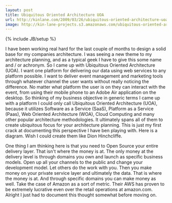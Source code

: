 ```yaml
---
layout: post
title: Ubiquitous Oriented Architecture UOA
url: http://kinlane.com/2009/03/26/ubiquitous-oriented-architecture-uoa/
image: http://kin-lane-projects.s3.amazonaws.com/ubiquitous-oriented-architecture/Ubiquitous Oriented Architecture_Medium.jpg
---
```

{% include JB/setup %}
I have been working real hard for the last couple of months to design a solid base for my companies architecture.
I was seeing a new theme to my architecture planning, and as a typical geek I have to give this some name and / or achronym. So I came up with Ubiquitous Oriented Architecture (UOA).
I want one platform for delivering our data using web services to any platform possible. I want to deliver event management and marketing tools through whatever channel the user wants without really noticing the difference.
No matter what platform the user is on they can interact with the event, from using their mobile phone to an Adobe Air application on the desktop.
So thinking of my business objective in generic terms I came up with a platform I could only call Ubiquitous Oriented Architecture (UOA), because it utilizes Software as a Service (SaaS), Platform as a Service (Paas), Web Oriented Architecture (WOA), Cloud Computing and many other popular architecture methodologies.
It ultimately spans all of them to create ubiquitous focus for your architecture planning.  This is just my first crack at documenting this perspective I have ben playing with. Here is a diagram. Wish I could create them like Dion Hinchcliffe.

One thing I am thinking here is that you need to Open Source your entire delivery layer. That isn't where the money is at.
The only money at the delivery level is through domains you own and launch as specific business models. Open up all your channels to the public and change your development model. Let others do the work with you.
Then you make money on your private service layer and ultimately the data. That is where the money is at. And through specific domains you can make money as well. Take the case of Amazon as a sort of metric. Their AWS has proven to be extremely lucrative even over the retail operations at amazon.com.
Alright I just had to document this thought somewhat before moving on.